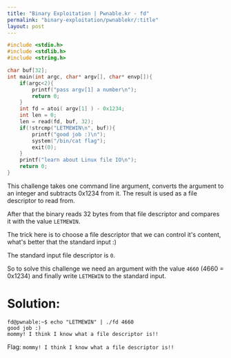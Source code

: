 ```yaml
---
title: "Binary Exploitation | Pwnable.kr - fd"
permalink: "binary-exploitation/pwnablekr/:title"
layout: post
---
```




```c
#include <stdio.h>
#include <stdlib.h>
#include <string.h>

char buf[32];
int main(int argc, char* argv[], char* envp[]){
	if(argc<2){
		printf("pass argv[1] a number\n");
		return 0;
	}
	int fd = atoi( argv[1] ) - 0x1234;
	int len = 0;
	len = read(fd, buf, 32);
	if(!strcmp("LETMEWIN\n", buf)){
		printf("good job :)\n");
		system("/bin/cat flag");
		exit(0);
	}
	printf("learn about Linux file IO\n");
	return 0;
}
```

This challenge takes one command line argument, converts the argument to an integer and subtracts  0x1234 from it. The result is used as a file descriptor to read from.

After that the binary reads 32 bytes from that file descriptor and compares it with the value `LETMEWIN`.

The trick here is to choose a file descriptor that we can control it's content, what's better that the standard input :)

The standard input file descriptor is `0`.

So to solve this challenge we need an argument with the value `4660` (4660 = 0x1234) and finally write `LETMEWIN` to the standard input.

# Solution:

```
fd@pwnable:~$ echo "LETMEWIN" | ./fd 4660
good job :)
mommy! I think I know what a file descriptor is!!
```

Flag: `mommy! I think I know what a file descriptor is!!`